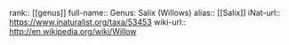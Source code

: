 

rank:: [[genus]]
full-name:: Genus: Salix (Willows)
alias:: [[Salix]]
iNat-url:: https://www.inaturalist.org/taxa/53453
wiki-url:: http://en.wikipedia.org/wiki/Willow